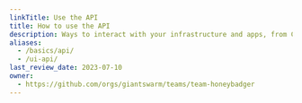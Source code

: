 ```yaml
---
linkTitle: Use the API
title: How to use the API
description: Ways to interact with your infrastructure and apps, from CLIs and APIs.
aliases:
  - /basics/api/
  - /ui-api/
last_review_date: 2023-07-10
owner:
  - https://github.com/orgs/giantswarm/teams/team-honeybadger
---
```

